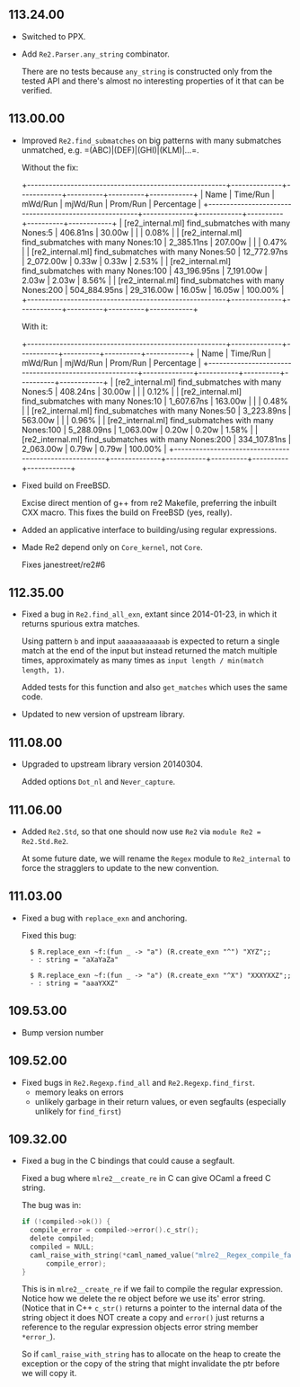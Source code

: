 ## 113.24.00

- Switched to PPX.

- Add `Re2.Parser.any_string` combinator.

  There are no tests because `any_string` is constructed only from the tested
  API and there's almost no interesting properties of it that can be verified.

## 113.00.00

- Improved `Re2.find_submatches` on big patterns with many submatches
  unmatched, e.g. =(ABC)|(DEF)|(GHI)|(KLM)|...=.

    Without the fix:

    +-------------------------------------------------------+--------------+------------+----------+----------+------------+
    | Name                                                  |     Time/Run |    mWd/Run | mjWd/Run | Prom/Run | Percentage |
    +-------------------------------------------------------+--------------+------------+----------+----------+------------+
    | [re2_internal.ml] find_submatches with many Nones:5   |     406.81ns |     30.00w |          |          |      0.08% |
    | [re2_internal.ml] find_submatches with many Nones:10  |   2_385.11ns |    207.00w |          |          |      0.47% |
    | [re2_internal.ml] find_submatches with many Nones:50  |  12_772.97ns |  2_072.00w |    0.33w |    0.33w |      2.53% |
    | [re2_internal.ml] find_submatches with many Nones:100 |  43_196.95ns |  7_191.00w |    2.03w |    2.03w |      8.56% |
    | [re2_internal.ml] find_submatches with many Nones:200 | 504_884.95ns | 29_316.00w |   16.05w |   16.05w |    100.00% |
    +-------------------------------------------------------+--------------+------------+----------+----------+------------+

    With it:

    +-------------------------------------------------------+--------------+-----------+----------+----------+------------+
    | Name                                                  |     Time/Run |   mWd/Run | mjWd/Run | Prom/Run | Percentage |
    +-------------------------------------------------------+--------------+-----------+----------+----------+------------+
    | [re2_internal.ml] find_submatches with many Nones:5   |     408.24ns |    30.00w |          |          |      0.12% |
    | [re2_internal.ml] find_submatches with many Nones:10  |   1_607.67ns |   163.00w |          |          |      0.48% |
    | [re2_internal.ml] find_submatches with many Nones:50  |   3_223.89ns |   563.00w |          |          |      0.96% |
    | [re2_internal.ml] find_submatches with many Nones:100 |   5_288.09ns | 1_063.00w |    0.20w |    0.20w |      1.58% |
    | [re2_internal.ml] find_submatches with many Nones:200 | 334_107.81ns | 2_063.00w |    0.79w |    0.79w |    100.00% |
    +-------------------------------------------------------+--------------+-----------+----------+----------+------------+

- Fixed build on FreeBSD.

    Excise direct mention of g++ from re2 Makefile, preferring the inbuilt CXX
    macro. This fixes the build on FreeBSD (yes, really).

- Added an applicative interface to building/using regular expressions.

- Made Re2 depend only on `Core_kernel`, not `Core`.

    Fixes janestreet/re2#6

## 112.35.00

- Fixed a bug in `Re2.find_all_exn`, extant since 2014-01-23, in which
  it returns spurious extra matches.

    Using pattern `b` and input `aaaaaaaaaaaab` is expected to return
    a single match at the end of the input but instead returned the
    match multiple times, approximately as many times as
    `input length / min(match length, 1)`.

    Added tests for this function and also `get_matches` which uses the
    same code.

- Updated to new version of upstream library.

## 111.08.00

- Upgraded to upstream library version 20140304.

    Added options `Dot_nl` and `Never_capture`.

## 111.06.00

- Added `Re2.Std`, so that one should now use `Re2` via `module Re2 =
  Re2.Std.Re2`.

    At some future date, we will rename the `Regex` module to
    `Re2_internal` to force the stragglers to update to the new
    convention.

## 111.03.00

- Fixed a bug with `replace_exn` and anchoring.

    Fixed this bug:

        $ R.replace_exn ~f:(fun _ -> "a") (R.create_exn "^") "XYZ";;
        - : string = "aXaYaZa"

        $ R.replace_exn ~f:(fun _ -> "a") (R.create_exn "^X") "XXXYXXZ";;
        - : string = "aaaYXXZ"

## 109.53.00

- Bump version number

## 109.52.00

- Fixed bugs in `Re2.Regexp.find_all` and `Re2.Regexp.find_first`.
    * memory leaks on errors
    * unlikely garbage in their return values, or even segfaults
      (especially unlikely for `find_first`)

## 109.32.00

- Fixed a bug in the C bindings that could cause a segfault.

    Fixed a bug where `mlre2__create_re` in C can give OCaml a freed C string.

    The bug was in:

    ```c
    if (!compiled->ok()) {
      compile_error = compiled->error().c_str();
      delete compiled;
      compiled = NULL;
      caml_raise_with_string(*caml_named_value("mlre2__Regex_compile_failed"),
          compile_error);
    }
    ```

    This is in `mlre2__create_re` if we fail to compile the regular
    expression.  Notice how we delete the re object before we use its'
    error string.  (Notice that in C++ `c_str()` returns a pointer to
    the internal data of the string object it does NOT create a copy
    and `error()` just returns a reference to the regular expression
    objects error string member `*error_`).

    So if `caml_raise_with_string` has to allocate on the heap to create
    the exception or the copy of the string that might invalidate the ptr
    before we will copy it.

